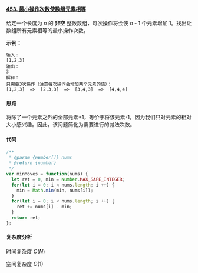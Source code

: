 #### [453. 最小操作次数使数组元素相等](https://leetcode-cn.com/problems/minimum-moves-to-equal-array-elements/)

给定一个长度为 *n* 的 **非空** 整数数组，每次操作将会使 *n* - 1 个元素增加 1。找出让数组所有元素相等的最小操作次数。

 

**示例：**

```
输入：
[1,2,3]
输出：
3
解释：
只需要3次操作（注意每次操作会增加两个元素的值）：
[1,2,3]  =>  [2,3,3]  =>  [3,4,3]  =>  [4,4,4]
```

#### 思路

将除了一个元素之外的全部元素+1，等价于将该元素-1，因为我们只对元素的相对大小感兴趣。因此，该问题简化为需要进行的减法次数。

#### 代码

```JavaScript
/**
 * @param {number[]} nums
 * @return {number}
 */
var minMoves = function(nums) {
  let ret = 0, min = Number.MAX_SAFE_INTEGER;
  for(let i = 0; i < nums.length; i ++) {
    min = Math.min(min, nums[i]);
  }
  for(let i = 0; i < nums.length; i ++) {
    ret += nums[i] - min;
  }
  return ret;
};
```

#### 复杂度分析

时间复杂度	$O(N)$

空间复杂度	$O(1)$

